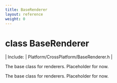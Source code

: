 ```yaml
---
title: BaseRenderer
layout: reference
weight: 0
---
```

class BaseRenderer
===

| Include: | Platform/CrossPlatform/BaseRenderer.h |

The base class for renderers. Placeholder for now.




The base class for renderers. Placeholder for now.


